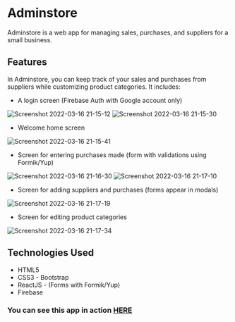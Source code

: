 # Adminstore

Adminstore is a web app for managing sales, purchases, and suppliers for a small business.

## Features

In Adminstore, you can keep track of your sales and purchases from suppliers while customizing product categories. It includes:

- A login screen (Firebase Auth with Google account only)

![Screenshot 2022-03-16 21-15-12](https://user-images.githubusercontent.com/69370931/158712582-d9042ecf-8cb3-4df4-b629-e2961a37f70e.png)
![Screenshot 2022-03-16 21-15-30](https://user-images.githubusercontent.com/69370931/158712603-8775a16b-42b2-4460-a1a8-41817e3509cc.png)

- Welcome home screen

![Screenshot 2022-03-16 21-15-41](https://user-images.githubusercontent.com/69370931/158712631-a758ab79-92e1-4dc1-b095-d92b12fd13c6.png)

- Screen for entering purchases made (form with validations using Formik/Yup)

![Screenshot 2022-03-16 21-16-30](https://user-images.githubusercontent.com/69370931/158712680-cd04f6e8-ceb7-4233-af81-02fcfd212035.png)
![Screenshot 2022-03-16 21-17-10](https://user-images.githubusercontent.com/69370931/158712684-9ae3927d-33ce-43bc-9d33-5c8b31517035.png)

- Screen for adding suppliers and purchases (forms appear in modals)

![Screenshot 2022-03-16 21-17-19](https://user-images.githubusercontent.com/69370931/158712716-3a1a0f7a-e0f1-46ec-b295-74703ba1535e.png)

- Screen for editing product categories

![Screenshot 2022-03-16 21-17-34](https://user-images.githubusercontent.com/69370931/158712749-52716655-a522-465f-bfc1-cc4232e5107c.png)

## Technologies Used

- HTML5
- CSS3 - Bootstrap
- ReactJS - (Forms with Formik/Yup)
- Firebase

### You can see this app in action [HERE](https://adminstoreccaracach.web.app/#/)
